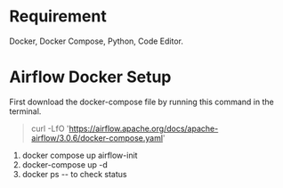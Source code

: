 
# Requirement
Docker, Docker Compose, Python, Code Editor.

# Airflow Docker Setup

First download the docker-compose file by running this command in the terminal.

> curl -LfO 'https://airflow.apache.org/docs/apache-airflow/3.0.6/docker-compose.yaml'



1. docker compose up airflow-init
2. docker-compose up -d
3. docker ps -- to check status


